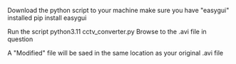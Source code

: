 Download the python script to your machine
make sure you have "easygui" installed
  pip install easygui

Run the script  python3.11 cctv_converter.py
Browse to the .avi file in question

A "Modified" file will be saed in the same location as your original .avi file
